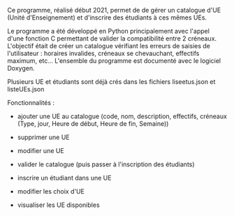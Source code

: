 Ce programme, réalisé début 2021, permet de de gérer un catalogue d'UE (Unité d'Enseignement) et d'inscrire des étudiants à ces mêmes UEs.

Le programme a été développé en Python principalement avec l'appel d'une fonction C permettant de valider la compatibilité entre 2 créneaux. L'objectif était de créer un catalogue vérifiant les erreurs de saisies de l'utilisateur : horaires invalides, créneaux se chevauchant, effectifs maximum, etc...
L'ensemble du programme est documenté avec le logiciel Doxygen.

Plusieurs UE et étudiants sont déjà crés dans les fichiers liseetus.json et listeUEs.json

Fonctionnalités :

- ajouter une UE au catalogue (code, nom, description, effectifs, créneaux (Type, jour, Heure de début, Heure de fin, Semaine))
- supprimer une UE
- modifier une UE
- valider le catalogue (puis passer à l'inscription des étudiants)

- inscrire un étudiant dans une UE
- modifier les choix d'UE
- visualiser les UE disponibles
